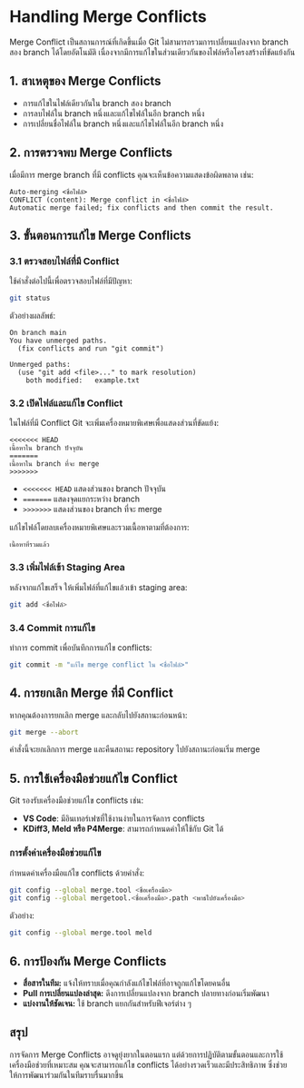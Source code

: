 # Handling Merge Conflicts

Merge Conflict เป็นสถานการณ์ที่เกิดขึ้นเมื่อ Git ไม่สามารถรวมการเปลี่ยนแปลงจาก branch สอง branch ได้โดยอัตโนมัติ เนื่องจากมีการแก้ไขในส่วนเดียวกันของไฟล์หรือโครงสร้างที่ขัดแย้งกัน

## 1. สาเหตุของ Merge Conflicts
- การแก้ไขในไฟล์เดียวกันใน branch สอง branch
- การลบไฟล์ใน branch หนึ่งและแก้ไขไฟล์ในอีก branch หนึ่ง
- การเปลี่ยนชื่อไฟล์ใน branch หนึ่งและแก้ไขไฟล์ในอีก branch หนึ่ง

## 2. การตรวจพบ Merge Conflicts
เมื่อมีการ merge branch ที่มี conflicts คุณจะเห็นข้อความแสดงข้อผิดพลาด เช่น:
```plaintext
Auto-merging <ชื่อไฟล์>
CONFLICT (content): Merge conflict in <ชื่อไฟล์>
Automatic merge failed; fix conflicts and then commit the result.
```

## 3. ขั้นตอนการแก้ไข Merge Conflicts

### 3.1 ตรวจสอบไฟล์ที่มี Conflict
ใช้คำสั่งต่อไปนี้เพื่อตรวจสอบไฟล์ที่มีปัญหา:
```bash
git status
```
ตัวอย่างผลลัพธ์:
```plaintext
On branch main
You have unmerged paths.
  (fix conflicts and run "git commit")

Unmerged paths:
  (use "git add <file>..." to mark resolution)
	both modified:   example.txt
```

### 3.2 เปิดไฟล์และแก้ไข Conflict
ในไฟล์ที่มี Conflict Git จะเพิ่มเครื่องหมายพิเศษเพื่อแสดงส่วนที่ขัดแย้ง:
```plaintext
<<<<<<< HEAD
เนื้อหาใน branch ปัจจุบัน
=======
เนื้อหาใน branch ที่จะ merge
>>>>>>>
```
- `<<<<<<< HEAD` แสดงส่วนของ branch ปัจจุบัน
- `=======` แสดงจุดแยกระหว่าง branch
- `>>>>>>>` แสดงส่วนของ branch ที่จะ merge

แก้ไขไฟล์โดยลบเครื่องหมายพิเศษและรวมเนื้อหาตามที่ต้องการ:
```plaintext
เนื้อหาที่รวมแล้ว
```

### 3.3 เพิ่มไฟล์เข้า Staging Area
หลังจากแก้ไขเสร็จ ให้เพิ่มไฟล์ที่แก้ไขแล้วเข้า staging area:
```bash
git add <ชื่อไฟล์>
```

### 3.4 Commit การแก้ไข
ทำการ commit เพื่อบันทึกการแก้ไข conflicts:
```bash
git commit -m "แก้ไข merge conflict ใน <ชื่อไฟล์>"
```

## 4. การยกเลิก Merge ที่มี Conflict
หากคุณต้องการยกเลิก merge และกลับไปยังสถานะก่อนหน้า:
```bash
git merge --abort
```
คำสั่งนี้จะยกเลิกการ merge และคืนสถานะ repository ไปยังสถานะก่อนเริ่ม merge

## 5. การใช้เครื่องมือช่วยแก้ไข Conflict
Git รองรับเครื่องมือช่วยแก้ไข conflicts เช่น:
- **VS Code**: มีอินเทอร์เฟซที่ใช้งานง่ายในการจัดการ conflicts
- **KDiff3, Meld หรือ P4Merge**: สามารถกำหนดค่าให้ใช้กับ Git ได้

### การตั้งค่าเครื่องมือช่วยแก้ไข
กำหนดค่าเครื่องมือแก้ไข conflicts ด้วยคำสั่ง:
```bash
git config --global merge.tool <ชื่อเครื่องมือ>
git config --global mergetool.<ชื่อเครื่องมือ>.path <พาธไปยังเครื่องมือ>
```
ตัวอย่าง:
```bash
git config --global merge.tool meld
```

## 6. การป้องกัน Merge Conflicts
- **สื่อสารในทีม:** แจ้งให้ทราบเมื่อคุณกำลังแก้ไขไฟล์ที่อาจถูกแก้ไขโดยคนอื่น
- **Pull การเปลี่ยนแปลงล่าสุด:** ดึงการเปลี่ยนแปลงจาก branch ปลายทางก่อนเริ่มพัฒนา
- **แบ่งงานให้ชัดเจน:** ใช้ branch แยกกันสำหรับฟีเจอร์ต่าง ๆ

## สรุป
การจัดการ Merge Conflicts อาจดูยุ่งยากในตอนแรก แต่ด้วยการปฏิบัติตามขั้นตอนและการใช้เครื่องมือช่วยที่เหมาะสม คุณจะสามารถแก้ไข conflicts ได้อย่างรวดเร็วและมีประสิทธิภาพ ซึ่งช่วยให้การพัฒนาร่วมกันในทีมราบรื่นมากขึ้น
